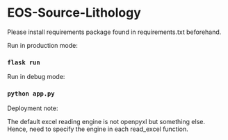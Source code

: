 # EOS-Source-Lithology

Please install requirements package found in requirements.txt beforehand.

Run in production mode:

### `flask run` 

Run in debug mode: 

### `python app.py` 

Deployment note:

The default excel reading engine is not openpyxl but something else. Hence, need to specify the engine in each read_excel function.
